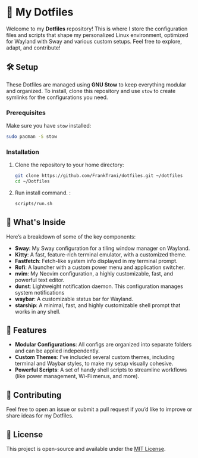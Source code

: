 # 🚀 My Dotfiles

Welcome to my **Dotfiles** repository! This is where I store the configuration files and scripts that shape my personalized Linux environment, optimized for Wayland with Sway and various custom setups. Feel free to explore, adapt, and contribute!

## 🛠️ Setup

These Dotfiles are managed using **GNU Stow** to keep everything modular and organized. To install, clone this repository and use `stow` to create symlinks for the configurations you need.

### Prerequisites

Make sure you have `stow` installed:

```bash
sudo pacman -S stow
```

### Installation

1. Clone the repository to your home directory:

   ```bash
   git clone https://github.com/FrankTrani/dotfiles.git ~/dotfiles
   cd ~/Dotfiles
   ```

2. Run install command. :

   ```bash
   scripts/run.sh
   ```

## 📁 What's Inside

Here’s a breakdown of some of the key components:

- **Sway**: My Sway configuration for a tiling window manager on Wayland.
- **Kitty**: A fast, feature-rich terminal emulator, with a customized theme.
- **Fastfetch**: Fetch-like system info displayed in my terminal prompt.
- **Rofi**: A launcher with a custom power menu and application switcher.
- **nvim**: My Neovim configuration, a highly customizable, fast, and powerful text editor.
- **dunst**: Lightweight notification daemon. This configuration manages system notifications
- **waybar**: A customizable status bar for Wayland.
- **starship**: A minimal, fast, and highly customizable shell prompt that works in any shell.

## 🧩 Features

- **Modular Configurations**: All configs are organized into separate folders and can be applied independently.
- **Custom Themes**: I've included several custom themes, including terminal and Waybar styles, to make my setup visually cohesive.
- **Powerful Scripts**: A set of handy shell scripts to streamline workflows (like power management, Wi-Fi menus, and more).

## 🤝 Contributing

Feel free to open an issue or submit a pull request if you’d like to improve or share ideas for my Dotfiles.

## 📜 License

This project is open-source and available under the [MIT License](LICENSE).
